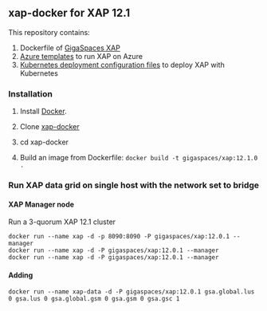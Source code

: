 ## xap-docker for XAP 12.1

This repository contains:

1. Dockerfile of [GigaSpaces XAP](http://www.gigaspaces.com/xap-real-time-transaction-processing/overview)
2. [Azure templates](azure-templates/README.md) to run XAP on Azure
3. [Kubernetes deployment configuration files](kubernetes-templates/README.md) to deploy XAP with Kubernetes

### Installation

1. Install [Docker](https://www.docker.com/).

2. Clone [xap-docker](https://github.com/xap/xap-docker.git)

3. cd xap-docker 

4. Build an image from Dockerfile: `docker build -t gigaspaces/xap:12.1.0 .`

### Run XAP data grid on single host with the network set to bridge 

#### XAP Manager node

Run a 3-quorum XAP 12.1 cluster

	docker run --name xap -d -p 8090:8090 -P gigaspaces/xap:12.0.1 --manager
    docker run --name xap -d -P gigaspaces/xap:12.0.1 --manager
	docker run --name xap -d -P gigaspaces/xap:12.0.1 --manager

#### Adding 

    docker run --name xap-data -d -P gigaspaces/xap:12.0.1 gsa.global.lus 0 gsa.lus 0 gsa.global.gsm 0 gsa.gsm 0 gsa.gsc 1

